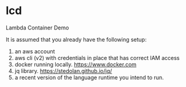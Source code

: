 # lcd
Lambda Container Demo

It is assumed that you already have the following setup:

1. an aws account
2. aws cli (v2) with credentials in place that has correct IAM access
3. docker running locally.  https://www.docker.com
4. jq library.  https://stedolan.github.io/jq/
5. a recent version of the language runtime you intend to run.
